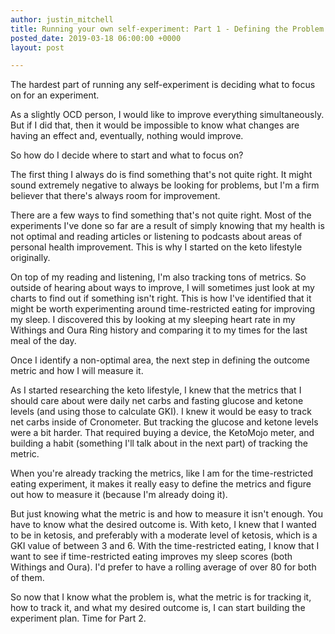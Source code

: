 ```yaml
---
author: justin_mitchell
title: Running your own self-experiment: Part 1 - Defining the Problem
posted_date: 2019-03-18 06:00:00 +0000
layout: post

---
```

The hardest part of running any self-experiment is deciding what to focus on for an experiment. 

As a slightly OCD person, I would like to improve everything simultaneously. But if I did that, then it would be impossible to know what changes are having an effect and, eventually, nothing would improve.

So how do I decide where to start and what to focus on?

The first thing I always do is find something that's not quite right. It might sound extremely negative to always be looking for problems, but I'm a firm believer that there's always room for improvement. 

There are a few ways to find something that's not quite right. Most of the experiments I've done so far are a result of simply knowing that my health is not optimal and reading articles or listening to podcasts about areas of personal health improvement. This is why I started on the keto lifestyle originally. 

On top of my reading and listening, I'm also tracking tons of metrics. So outside of hearing about ways to improve, I will sometimes just look at my charts to find out if something isn't right. This is how I've identified that it might be worth experimenting around time-restricted eating for improving my sleep. I discovered this by looking at my sleeping heart rate in my Withings and Oura Ring history and comparing it to my times for the last meal of the day. 

Once I identify a non-optimal area, the next step in defining the outcome metric and how I will measure it.

As I started researching the keto lifestyle, I knew that the metrics that I should care about were daily net carbs and fasting glucose and ketone levels (and using those to calculate GKI). I knew it would be easy to track net carbs inside of Cronometer. But tracking the glucose and ketone levels were a bit harder. That required buying a device, the KetoMojo meter, and building a habit (something I'll talk about in the next part) of tracking the metric.

When you're already tracking the metrics, like I am for the time-restricted eating experiment, it makes it really easy to define the metrics and figure out how to measure it (because I'm already doing it). 

But just knowing what the metric is and how to measure it isn't enough. You have to know what the desired outcome is. With keto, I knew that I wanted to be in ketosis, and preferably with a moderate level of ketosis, which is a GKI value of between 3 and 6. With the time-restricted eating, I know that I want to see if time-restricted eating improves my sleep scores (both Withings and Oura). I'd prefer to have a rolling average of over 80 for both of them.

So now that I know what the problem is, what the metric is for tracking it, how to track it, and what my desired outcome is, I can start building the experiment plan. Time for Part 2.